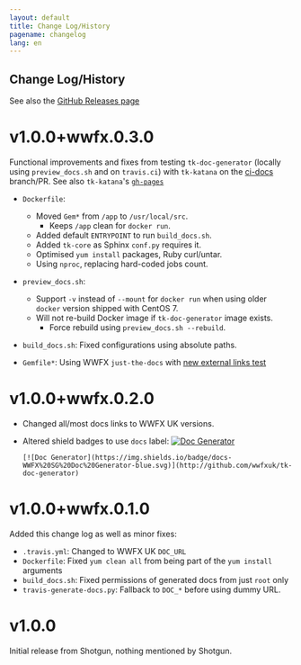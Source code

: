 ```yaml
---
layout: default
title: Change Log/History
pagename: changelog
lang: en
---
```


Change Log/History
------------------

See also the [GitHub Releases page][releases]

[releases]: https://github.com/wwfxuk/tk-doc-generator/releases

# v1.0.0+wwfx.0.3.0

Functional improvements and fixes from testing
`tk-doc-generator` (locally using `preview_docs.sh` and on `travis.ci`)
with `tk-katana` on the [ci-docs](https://github.com/wwfxuk/tk-katana/pull/6)
branch/PR. See also `tk-katana`'s
[`gh-pages`](https://github.com/wwfxuk/tk-katana/tree/gh-pages)

- `Dockerfile`:
    - Moved `Gem*` from `/app` to `/usr/local/src`.
        - Keeps `/app` clean for `docker run`.
    - Added default `ENTRYPOINT` to run `build_docs.sh`.
    - Added `tk-core` as Sphinx `conf.py` requires it.
    - Optimised `yum install` packages, Ruby curl/untar.
    - Using `nproc`, replacing hard-coded jobs count.

- `preview_docs.sh`:
    - Support `-v` instead of `--mount` for `docker run` when using older
      `docker` version shipped with CentOS 7.
    - Will not re-build Docker image if `tk-doc-generator` image exists.
        - Force rebuild using `preview_docs.sh --rebuild`.

- `build_docs.sh`: Fixed configurations using absolute paths.
- `Gemfile*`: Using WWFX `just-the-docs` with
  [new external links test](https://github.com/shotgunsoftware/just-the-docs/pull/9)

# v1.0.0+wwfx.0.2.0

- Changed all/most docs links to WWFX UK versions.
- Altered shield badges to use `docs` label:
    [![Doc Generator](https://img.shields.io/badge/docs-WWFX%20SG%20Doc%20Generator-blue.svg)](http://github.com/wwfxuk/tk-doc-generator)

    ```
    [![Doc Generator](https://img.shields.io/badge/docs-WWFX%20SG%20Doc%20Generator-blue.svg)](http://github.com/wwfxuk/tk-doc-generator)
    ```

# v1.0.0+wwfx.0.1.0

Added this change log as well as minor fixes:

- `.travis.yml`: Changed to WWFX UK `DOC_URL`
- `Dockerfile`: Fixed `yum clean all` from being part of the `yum install` arguments
- `build_docs.sh`: Fixed permissions of generated docs from just `root` only
- `travis-generate-docs.py`: Fallback to `DOC_*` before using dummy URL.

# v1.0.0

Initial release from Shotgun, nothing mentioned by Shotgun.